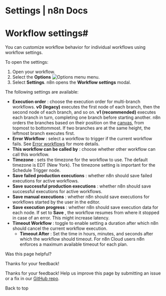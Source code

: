 # Settings | n8n Docs

[ ](https://github.com/n8n-io/n8n-docs/edit/main/docs/workflows/settings.md "Edit this page")

# Workflow settings#

You can customize workflow behavior for individual workflows using workflow settings.

To open the settings:

  1. Open your workflow.
  2. Select the **Options** ![Options menu](../../_images/common-icons/three-dot-options-menu.png) menu.
  3. Select **Settings**. n8n opens the **Workflow settings** modal.

The following settings are available:

  * **Execution order** : choose the execution order for multi-branch workflows. **v0 (legacy)** executes the first node of each branch, then the second node of each branch, and so on. **v1 (recommended)** executes each branch in turn, completing one branch before starting another. n8n orders the branches based on their position on the [canvas](../../glossary/#canvas-n8n), from topmost to bottommost. If two branches are at the same height, the leftmost branch executes first.
  * **Error Workflow** : select a workflow to trigger if the current workflow fails. See [Error workflows](../../flow-logic/error-handling/) for more details.
  * **This workflow can be called by** : choose whether other workflow can call this workflow.
  * **Timezone** : sets the timezone for the workflow to use. The default timezone is EDT (New York). The timezone setting is important for the Schedule Trigger node.
  * **Save failed production executions** : whether n8n should save failed executions for active workflows.
  * **Save successful production executions** : whether n8n should save successful executions for active workflows.
  * **Save manual executions** : whether n8n should save executions for workflows started by the user in the editor.
  * **Save execution progress** : whether n8n should save execution data for each node. If set to **Save** , the workflow resumes from where it stopped in case of an error. This might increase latency.
  * **Timeout Workflow** : toggle to enable setting a duration after which n8n should cancel the current workflow execution.
    * **Timeout After** : Set the time in hours, minutes, and seconds after which the workflow should timeout. For n8n Cloud users n8n enforces a maximum available timeout for each plan.

Was this page helpful? 

Thanks for your feedback! 

Thanks for your feedback! Help us improve this page by submitting an issue or a fix in our [GitHub repo](https://github.com/n8n-io/n8n-docs). 

Back to top